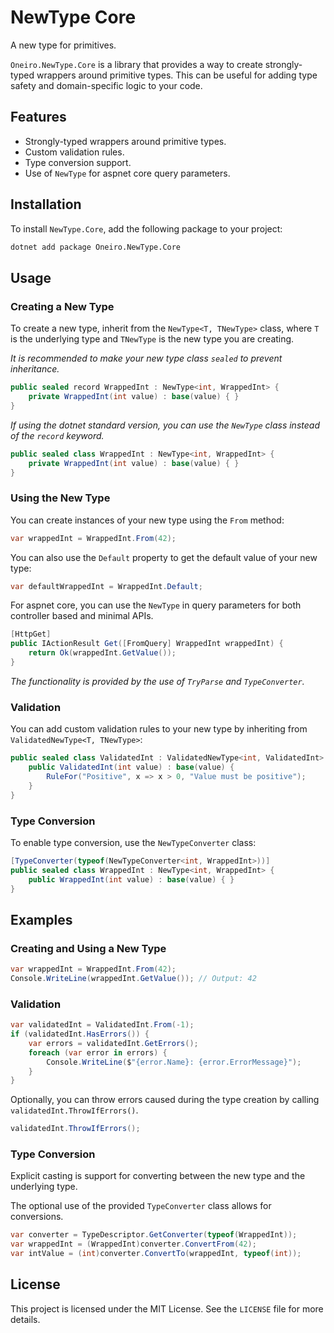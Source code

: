 # NewType Core

A new type for primitives.

`Oneiro.NewType.Core` is a library that provides a way to create strongly-typed wrappers around primitive types. This can be useful for adding type safety and domain-specific logic to your code.

## Features

- Strongly-typed wrappers around primitive types.
- Custom validation rules.
- Type conversion support.
- Use of `NewType` for aspnet core query parameters.

## Installation

To install `NewType.Core`, add the following package to your project:

```sh
dotnet add package Oneiro.NewType.Core
```

## Usage

### Creating a New Type

To create a new type, inherit from the `NewType<T, TNewType>` class, where `T`
is the underlying type and `TNewType` is the new type you are creating.

_It is recommended to make your new type class `sealed` to prevent inheritance._

```csharp
public sealed record WrappedInt : NewType<int, WrappedInt> {
    private WrappedInt(int value) : base(value) { }
}
```

_If using the dotnet standard version, you can use the `NewType` class instead of the `record` keyword._

```csharp
public sealed class WrappedInt : NewType<int, WrappedInt> {
    private WrappedInt(int value) : base(value) { }
}
```

### Using the New Type

You can create instances of your new type using the `From` method:

```csharp
var wrappedInt = WrappedInt.From(42);
```

You can also use the `Default` property to get the default value of your new type:

```csharp
var defaultWrappedInt = WrappedInt.Default;
```

For aspnet core, you can use the `NewType` in query parameters
for both controller based and minimal APIs.

```csharp
[HttpGet]
public IActionResult Get([FromQuery] WrappedInt wrappedInt) {
    return Ok(wrappedInt.GetValue());
}
```

_The functionality is provided by the use of `TryParse` and `TypeConverter`._

### Validation

You can add custom validation rules to your new type by inheriting from `ValidatedNewType<T, TNewType>`:

```csharp
public sealed class ValidatedInt : ValidatedNewType<int, ValidatedInt> {
    public ValidatedInt(int value) : base(value) {
        RuleFor("Positive", x => x > 0, "Value must be positive");
    }
}
```

### Type Conversion

To enable type conversion, use the `NewTypeConverter` class:

```csharp
[TypeConverter(typeof(NewTypeConverter<int, WrappedInt>))]
public sealed class WrappedInt : NewType<int, WrappedInt> {
    public WrappedInt(int value) : base(value) { }
}
```

## Examples

### Creating and Using a New Type

```csharp
var wrappedInt = WrappedInt.From(42);
Console.WriteLine(wrappedInt.GetValue()); // Output: 42
```

### Validation

```csharp
var validatedInt = ValidatedInt.From(-1);
if (validatedInt.HasErrors()) {
    var errors = validatedInt.GetErrors();
    foreach (var error in errors) {
        Console.WriteLine($"{error.Name}: {error.ErrorMessage}");
    }
}
```
Optionally, you can throw errors caused during the type creation by calling `validatedInt.ThrowIfErrors()`.

```csharp
validatedInt.ThrowIfErrors();
```

### Type Conversion

Explicit casting is support for converting between the new type and the underlying type.

The optional use of the provided `TypeConverter` class allows for conversions.

```csharp
var converter = TypeDescriptor.GetConverter(typeof(WrappedInt));
var wrappedInt = (WrappedInt)converter.ConvertFrom(42);
var intValue = (int)converter.ConvertTo(wrappedInt, typeof(int));
```

## License

This project is licensed under the MIT License. See the `LICENSE` file for more details.